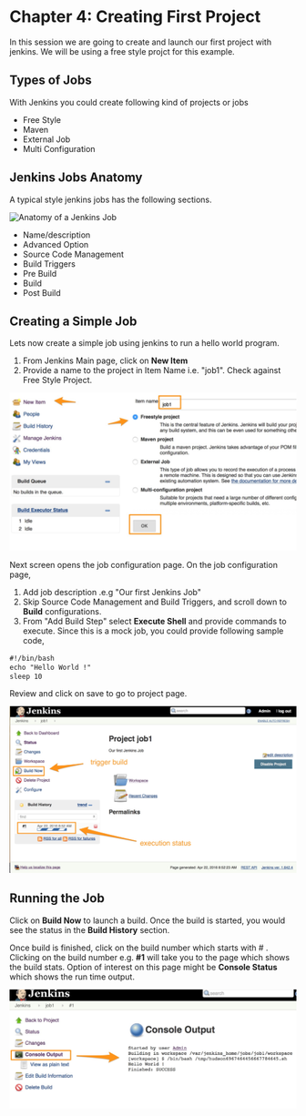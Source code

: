 # Chapter 4: Creating First Project
In this session we are going to create and launch our first project  with jenkins. We will be using a free style projct for this example.

## Types of Jobs
With Jenkins you could create following kind of projects or jobs

* Free Style
* Maven
* External Job
* Multi Configuration


## Jenkins Jobs Anatomy
A  typical  style jenkins jobs has the following sections.

![Anatomy of a Jenkins Job](images/chap4/jenkins_job_anatomy.png)

* Name/description
* Advanced Option
* Source Code Management
* Build Triggers
* Pre Build
* Build
* Post Build

## Creating a Simple Job
Lets now create a simple job using jenkins to run a hello world program.

1. From Jenkins Main page, click on **New Item**
1. Provide a name to the project in Item Name i.e. "job1". Check against Free Style Project.

![ Naming Jenkins Job ](images/chap4/job_name.jpg)

Next screen opens the job configuration page. On the job configuration page,
1. Add job description .e.g "Our first Jenkins Job"
1. Skip Source Code Management and Build Triggers, and scroll down to **Build** configurations.
1. From "Add Build Step" select **Execute Shell** and provide commands to execute. Since this  is a  mock job, you could provide following sample code,

```
#!/bin/bash
echo "Hello World !"
sleep 10

```  
Review and click on save to go to project page.

![Project Page](images/chap4/project_page.jpg)

## Running the Job

Click on **Build Now** to launch a build. Once the build is started, you would see the status in the **Build History** section.

Once build is finished, click on the build number which starts with # . Clicking on the build number e.g. **#1** will take you to the page which shows the build stats. Option of interest on this page might be **Console Status** which shows the run time output.

![Console Output](images/chap4/console_output.jpg)
